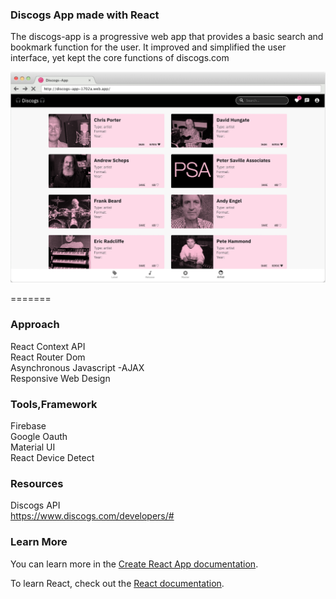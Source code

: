 ### Discogs App made with React

The discogs-app is a progressive web app that provides a basic search and bookmark function for the user. It improved and simplified the user interface, yet kept the core functions of discogs.com

![discogs-app](public/Discogs-LandingPage.png)

=======

### Approach

React Context API <br>
React Router Dom  <br>
Asynchronous Javascript -AJAX <br>
Responsive Web Design <br>


### Tools,Framework

Firebase  <br>
Google Oauth <br>
Material UI <br>
React Device Detect <br>


### Resources

Discogs API  <br>
https://www.discogs.com/developers/#  <br>



### Learn More

You can learn more in the [Create React App documentation](https://facebook.github.io/create-react-app/docs/getting-started).

To learn React, check out the [React documentation](https://reactjs.org/).
